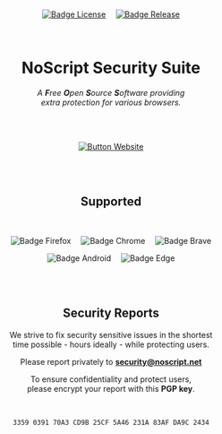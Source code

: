 
<br>

<div align = center>

[![Badge License]][License]   
[![Badge Release]][Releases]

<br>

# NoScript Security Suite

*A **F**ree **O**pen **S**ource **S**oftware providing* <br>
*extra protection for various browsers.*

<br>
<br>

[![Button Website]][Website]

<br>
<br>

## Supported

<br>

![Badge Firefox]   
![Badge Chrome]   
![Badge Brave]

![Badge Android]   
![Badge Edge]

<br>
<br>

## Security Reports

We strive to fix security sensitive issues in the shortest <br>
time possible - hours ideally - while protecting users.

Please report privately to **[security@noscript.net]**

To ensure confidentiality and protect users, <br>
please encrypt your report with this **PGP key**.

<br>

```
3359 0391 70A3 CD9B 25CF 5A46 231A 83AF DA9C 2434
```

</div>

<br>


<!----------------------------------------------------------------------------->

[security@noscript.net]: mailto:security@noscript.net

[Releases]: https://github.com/hackademix/noscript/releases
[Website]: https://noscript.net

[License]: LICENSE


<!----------------------------------[ Badges ]--------------------------------->

[Badge Release]: https://img.shields.io/github/v/release/hackademix/noscript?style=for-the-badge&labelColor=569A31&color=407225
[Badge License]: https://img.shields.io/badge/License-GPL3+-015d93.svg?style=for-the-badge&labelColor=blue

[Badge Firefox]: https://img.shields.io/badge/Firefox-FF7139.svg?style=for-the-badge&logoColor=white&logo=FirefoxBrowser
[Badge Android]: https://img.shields.io/badge/Android-3DDC84.svg?style=for-the-badge&logoColor=white&logo=Android
[Badge Chrome]: https://img.shields.io/badge/Chrome-4285F4.svg?style=for-the-badge&logoColor=white&logo=GoogleChrome
[Badge Brave]: https://img.shields.io/badge/Brave-FB542B.svg?style=for-the-badge&logoColor=white&logo=Brave
[Badge Edge]: https://img.shields.io/badge/Edge-0078D7.svg?style=for-the-badge&logoColor=white&logo=MicrosoftEdge


<!---------------------------------[ Buttons ]--------------------------------->

[Button Website]: https://img.shields.io/badge/Ｗｅｂｓｉｔｅ-d12027?style=for-the-badge
